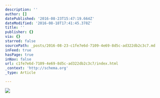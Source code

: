 ```yaml
---
description: ''
author: []
datePublished: '2016-08-23T15:47:19.664Z'
dateModified: '2016-08-18T17:41:45.378Z'
title: ''
publisher: {}
via: {}
starred: false
sourcePath: _posts/2016-08-23-c1fe7e6d-7109-4e69-8d5c-ad322db2c3c7.md
inFeed: true
hasPage: true
inNav: false
url: c1fe7e6d-7109-4e69-8d5c-ad322db2c3c7/index.html
_context: 'http://schema.org'
_type: Article

---
```

![](https://the-grid-user-content.s3-us-west-2.amazonaws.com/0ec9b008-412d-486c-9d3e-91da372ecb15.jpg)